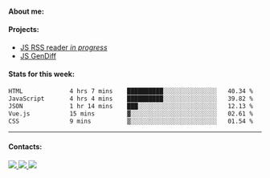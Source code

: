 #### About me:

#### Projects:
- [JS RSS reader *in progress*](https://github.com/GKoil/frontend-project-lvl3)
- [JS GenDiff](https://github.com/GKoil/GenDiff)

#### Stats for this week:
<!--START_SECTION:waka-->

```txt
HTML             4 hrs 7 mins    ██████████░░░░░░░░░░░░░░░   40.34 %
JavaScript       4 hrs 4 mins    ██████████░░░░░░░░░░░░░░░   39.82 %
JSON             1 hr 14 mins    ███░░░░░░░░░░░░░░░░░░░░░░   12.13 %
Vue.js           15 mins         ▓░░░░░░░░░░░░░░░░░░░░░░░░   02.61 %
CSS              9 mins          ▒░░░░░░░░░░░░░░░░░░░░░░░░   01.54 %
```

<!--END_SECTION:waka-->
---
#### Contacts:

<a target='_blank' title='LinkedIn' href="https://www.linkedin.com/in/gkoil/">
  <img src="https://img.shields.io/badge/LinkedIn-0077B5?style=for-the-badge&logo=linkedin&logoColor=white" />
</a>
<a target='_blank' title='Telegram' href="https://t.me/gkoil">
  <img src="https://img.shields.io/badge/Telegram-2CA5E0?style=for-the-badge&logo=telegram&logoColor=white" />
</a>
<a target='_blank' title='Gmail' href="mailto: gk.grigorev@gmail.com">
  <img src="https://img.shields.io/badge/Gmail-D14836?style=for-the-badge&logo=gmail&logoColor=white" />
</a>

